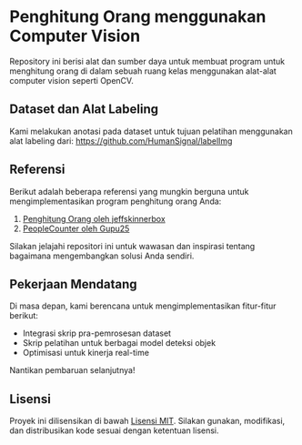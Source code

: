 # Penghitung Orang menggunakan Computer Vision

Repository ini berisi alat dan sumber daya untuk membuat program untuk menghitung orang di dalam sebuah ruang kelas menggunakan alat-alat computer vision seperti OpenCV.

## Dataset dan Alat Labeling

Kami melakukan anotasi pada dataset untuk tujuan pelatihan menggunakan alat labeling dari:
https://github.com/HumanSignal/labelImg

## Referensi

Berikut adalah beberapa referensi yang mungkin berguna untuk mengimplementasikan program penghitung orang Anda:

1. [Penghitung Orang oleh jeffskinnerbox](https://github.com/jeffskinnerbox/people-counter)
2. [PeopleCounter oleh Gupu25](https://github.com/Gupu25/PeopleCounter)

Silakan jelajahi repositori ini untuk wawasan dan inspirasi tentang bagaimana mengembangkan solusi Anda sendiri.

## Pekerjaan Mendatang

Di masa depan, kami berencana untuk mengimplementasikan fitur-fitur berikut:

- Integrasi skrip pra-pemrosesan dataset
- Skrip pelatihan untuk berbagai model deteksi objek
- Optimisasi untuk kinerja real-time

Nantikan pembaruan selanjutnya!

## Lisensi

Proyek ini dilisensikan di bawah [Lisensi MIT](LICENSE). Silakan gunakan, modifikasi, dan distribusikan kode sesuai dengan ketentuan lisensi.
